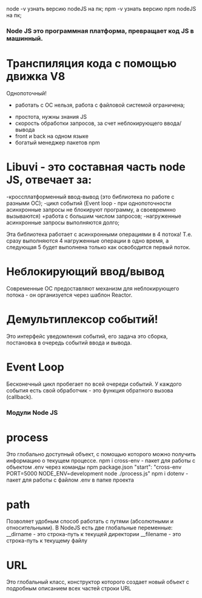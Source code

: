 node -v  узнать версию nodeJS на пк;
npm -v узнать версию npm nodeJS на пк;

### Node JS это программная платформа, превращает код JS в машинный.
# Транспиляция кода с помощью движка V8
Однопоточный!

- работать с ОС нельзя, работа с файловой системой ограничена;
+ простота, нужны знания JS
+ скорость обработки запросов, за счет неблокирующего ввода/вывода
+ front и back на одном языке
+ богатый менеджер пакетов npm

# Libuvi - это составная часть node JS, отвечает за:
 -кроссплатформенный ввод-вывод (это библиотека по работе с разными ОС);
 -цикл событий (Event loop - при однопоточности асинхронные запросы не блокируют программу, а своевремнно вызываются)
    +работа с большим числом запросов;
    -нагруженные асинхронные запросы выполняются долго;

Эта библиотека работает с асинхронными операциями в 4 потока!
Т.е. сразу выполняются 4 нагруженные операции в одно время, а следующая 5 будет выполнена только как освободится первый поток.

# Неблокирующий ввод/вывод
Современные ОС предоставляют механизм для неблокирующего потока - он организуется через шаблон Reactor.
# Демультиплексор событий!
Это интерфейс уведомления событий, его задача это сборка, постановка в очередь событий ввода и вывода.
# Event Loop
Бесконечный цикл пробегает по всей очереди событий.
У каждого события есть свой обработчик - это функция обратного вызова (callback).

### Модули Node JS

# process
Это глобально доступный объект, с помощью которого можно получить информацию о текущем процессе.
npm i cross-env  - пакет для работы с объектом .env через команды npm package.json
    "start": "cross-env PORT=5000 NODE_ENV=development node ./process.js"
npm i dotenv  - пакет для работы с файлом .env в папке проекта

# path
Позволяет удобным способ работать с путями (абсолютными и относительными).
В NodeJS есть две глобальные переменные:
 __dirname - это строка-путь к текущей директории
 __filename - это строка-путь к текущему файлу

# URL
Это глобальный класс, конструктор которого создает новый объект с подробным описанием всех частей строки URL
